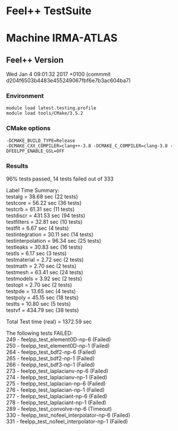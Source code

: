 <!-- -*- mode: markdown  -->

Feel++ TestSuite
===================

# Machine IRMA-ATLAS

## Feel++ Version
Wed Jan 4 09:01:32 2017 +0100 (commmit d204f6503b4483e455249067fbf6e7b3ac604ba7)

### Environment
```module load latest.testing.profile```  
```module load tools/CMake/3.5.2```

### CMake options
```
-DCMAKE_BUILD_TYPE=Release
-DCMAKE_CXX_COMPILER=clang++-3.8 -DCMAKE_C_COMPILER=clang-3.8 -DFEELPP_ENABLE_GSL=OFF
```

### Results
96% tests passed, 14 tests failed out of 333  

Label Time Summary:  
testalg              =  38.68 sec (22 tests)  
testcore             =  56.22 sec (36 tests)  
testcrb              =  61.31 sec (11 tests)  
testdiscr            = 431.53 sec (94 tests)  
testfilters          =  32.81 sec (10 tests)  
testfit              =   6.67 sec (4 tests)  
testintegration      =  30.11 sec (14 tests)  
testinterpolation    =  96.34 sec (25 tests)  
testleaks            =  30.83 sec (16 tests)  
testls               =   6.17 sec (3 tests)  
testmaterial         =   2.72 sec (2 tests)  
testmath             =   2.70 sec (2 tests)  
testmesh             =  63.41 sec (24 tests)  
testmodels           =   3.92 sec (2 tests)  
testopt              =   2.70 sec (2 tests)  
testpde              =  13.65 sec (4 tests)  
testpoly             =  45.15 sec (18 tests)  
testts               =  10.80 sec (5 tests)  
testvf               = 434.79 sec (38 tests)  

Total Test time (real) = 1372.59 sec  

The following tests FAILED:  
	249 - feelpp\_test\_element0D-np-6 (Failed)  
	250 - feelpp\_test\_element0D-np-1 (Failed)  
	264 - feelpp\_test\_bdf2-np-6 (Failed)  
	265 - feelpp\_test\_bdf2-np-1 (Failed)  
	266 - feelpp\_test\_bdf3-np-1 (Failed)  
	273 - feelpp\_test\_laplacianv-np-6 (Failed)  
	274 - feelpp\_test\_laplacianv-np-1 (Failed)  
	275 - feelpp\_test\_laplacian-np-6 (Failed)  
	276 - feelpp\_test\_laplacian-np-1 (Failed)  
	277 - feelpp\_test\_laplaciant-np-6 (Failed)  
	278 - feelpp\_test\_laplaciant-np-1 (Failed)  
	289 - feelpp\_test\_convolve-np-6 (Timeout)  
	330 - feelpp\_test\_nofeel\_interpolator-np-6 (Failed)  
	331 - feelpp\_test\_nofeel\_interpolator-np-1 (Failed)  